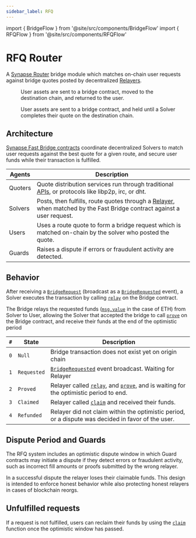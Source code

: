 ```yaml
---
sidebar_label: RFQ
---
```


import { BridgeFlow } from '@site/src/components/BridgeFlow'
import { RFQFlow } from '@site/src/components/RFQFlow'

# RFQ Router

A [Synapse Router](../Synapse-Router) bridge module which matches on-chain user requests against bridge quotes posted by decentralized [Relayers](Relayer).

<figure>
    <RFQFlow />
    <caption>User assets are sent to a bridge contract, moved to the destination chain, and returned to the user.</caption>
</figure>

<figure>
    <BridgeFlow />
    <caption>User assets are sent to a bridge contract, and held until a Solver completes their quote on the destination chain.</caption>
</figure>

## Architecture

[Synapse Fast Bridge contracts](/docs/Contracts/RFQ) coordinate decentralized Solvers to match user requests against the best quote for a given route, and secure user funds while their transaction is fulfilled.

<!-- https://vercel-rfq-docs.vercel.app/contracts/FastBridge.sol/contract.FastBridge.html -->

| Agents  | Description
|---------|-
| Quoters | Quote distribution services run through traditional [APIs](API), or protocols like libp2p, irc, or dht.
| Solvers | Posts, then fulfills, route quotes through a [Relayer](Relayer), when matched by the Fast Bridge contract against a user request.
| Users   | Uses a route quote to form a bridge request which is matched on-chain by the solver who posted the quote.
| Guards  | Raises a dispute if errors or fraudulent activity are detected.

## Behavior

After receiving a [`BridgeRequest`](https://vercel-rfq-docs.vercel.app/contracts/interfaces/IFastBridge.sol/interface.IFastBridge.html#bridgeparams) (broadcast as a [`BridgeRequested`](https://vercel-rfq-docs.vercel.app/contracts/interfaces/IFastBridge.sol/interface.IFastBridge.html#bridgerequested) event), a Solver executes the transaction by calling [`relay`](https://vercel-rfq-docs.vercel.app/contracts/FastBridge.sol/contract.FastBridge.html#relay) on the Bridge contract.

The Bridge relays the requested funds ([`msg.value`](https://ethereum.stackexchange.com/questions/43362/what-is-msg-value) in the case of ETH) from Solver to User, allowing the Solver that accepted the bridge to call [`prove`](https://vercel-rfq-docs.vercel.app/contracts/FastBridge.sol/contract.FastBridge.html#prove) on the Bridge contract, and receive their funds at the end of the optimistic period

| `#` | State       | Description
|-----|-------------|-
| `0` | `Null`      | Bridge transaction does not exist yet on origin chain
| `1` | `Requested` | [`BridgeRequested`](https://vercel-rfq-docs.vercel.app/contracts/interfaces/IFastBridge.sol/interface.IFastBridge.html#bridgerequested) event broadcast. Waiting for Relayer
| `2` | `Proved`    | Relayer called [`relay`](https://vercel-rfq-docs.vercel.app/contracts/FastBridge.sol/contract.FastBridge.html#relay), and [`prove`](https://vercel-rfq-docs.vercel.app/contracts/FastBridge.sol/contract.FastBridge.html#prove), and is waiting for the optimistic period to end.
| `3` | `Claimed`   | Relayer called [`claim`](https://vercel-rfq-docs.vercel.app/contracts/FastBridge.sol/contract.FastBridge.html#claim) and received their funds.
| `4` | `Refunded`  | Relayer did not claim within the optimistic period, or a dispute was decided in favor of the user.

<!-- :::note Signing quotes

Solvers authenticate quotes by signing requests with their private key in accordance with [EIP-191](https://eips.ethereum.org/EIPS/eip-191). See the canonical implementation [here](https://github.com/synapsecns/sanguine/tree/master/services/rfq).

::: -->

<!-- RFQ consists of three components, with each of the two off-chain components being ran by different actors: -->

<!-- ### [API](API)

Off-chain service ran by Quoters. user-interfaces that allows market makers/solvers to post quotes on different bridge routes. Solvers that have registered with the FastBridge contract can sign messages that post quotes signifying at what price they are willing to bridge tokens on a certain route. -->

<!-- In the canonical implementation, users Solvers authenticated by signing requests with their private key in accordance with [EIP-191](https://eips.ethereum.org/EIPS/eip-191). The canonical implementation can be found [here](https://github.com/synapsecns/sanguine/tree/master/services/rfq). -->

<!-- ### Fast Bridge Contract

The fast bridge contract is the core of the RFQ protocol and what allows solvers  to fulfill requests from users. A user deposits their funds into the FastBridge contract along with the lowest price they are willing to accept for a given route (a price they get by reading quotes from the Quoter). -->

<!-- In the unlikely event no Solver is available to fulfill a users request, a user can permissionlessly  claim their funds back after waiting an optimistic period. -->

<!-- Contract code level documentation can be found [here](https://vercel-rfq-docs.vercel.app/contracts/FastBridge.sol/contract.FastBridge.html). -->

<!-- ### Relayer

The relayer is a service ran by the solvers. The relayer is responsible for posting quotes & fulfilling requests. While the relayer can be implemented in any way, the canonical implementation is a golang based relayer that provides a way to decide what chains/routes to quote on, how much to quote and which addresses not to relay for. -->

## Dispute Period and Guards

The RFQ system includes an optimistic dispute window in which Guard contracts may initiate a dispute if they detect errors or fraudulent activity, such as incorrect fill amounts or proofs submitted by the wrong relayer.

In a successful dispute the relayer loses their claimable funds. This design is intended to enforce honest behavior while also protecting honest relayers in cases of blockchain reorgs.

## Unfulfilled requests

If a request is not fulfilled, users can reclaim their funds by using the [`claim`](https://vercel-rfq-docs.vercel.app/contracts/FastBridge.sol/contract.FastBridge.html#claim) function once the optimistic window has passed.
